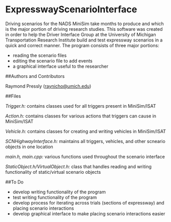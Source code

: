 # ExpresswayScenarioInterface

Driving scenarios for the NADS MiniSim take months to produce and which is the major portion of driving research studies. This software was created in order to help the Driver Interface Group at the University of Michigan Transportation Research Institute build and test expressway scenarios in a quick and correct manner. The program consists of three major portions:

- reading the scenario files
- editing the scenario file to add events
- a graphical interface useful to the researcher

##Authors and Contributors

Raymond Pressly (raynicho@umich.edu)

##Files

*Trigger.h:* contains classes used for all triggers present in MiniSim/ISAT

*Action.h:* contains classes for various actions that triggers can cause in MiniSim/ISAT

*Vehicle.h:* contains classes for creating and writing vehicles in MiniSim/ISAT

*SCNHighwayInterface.h:* maintains all triggers, vehicles, and other scneario objects in one location

*main.h, main.cpp:* various functions used throughout the scenario interface

*StaticObject.h/VirtualObject.h:* class that handles reading and writing functionality of static/virtual scenario objects

##To Do
- develop writing functionality of the program
- test writing functionality of the program
- develop process for iterating across trials (sections of expressway) and placing scenario interactions
- develop graphical interface to make placing scenario interactions easier
